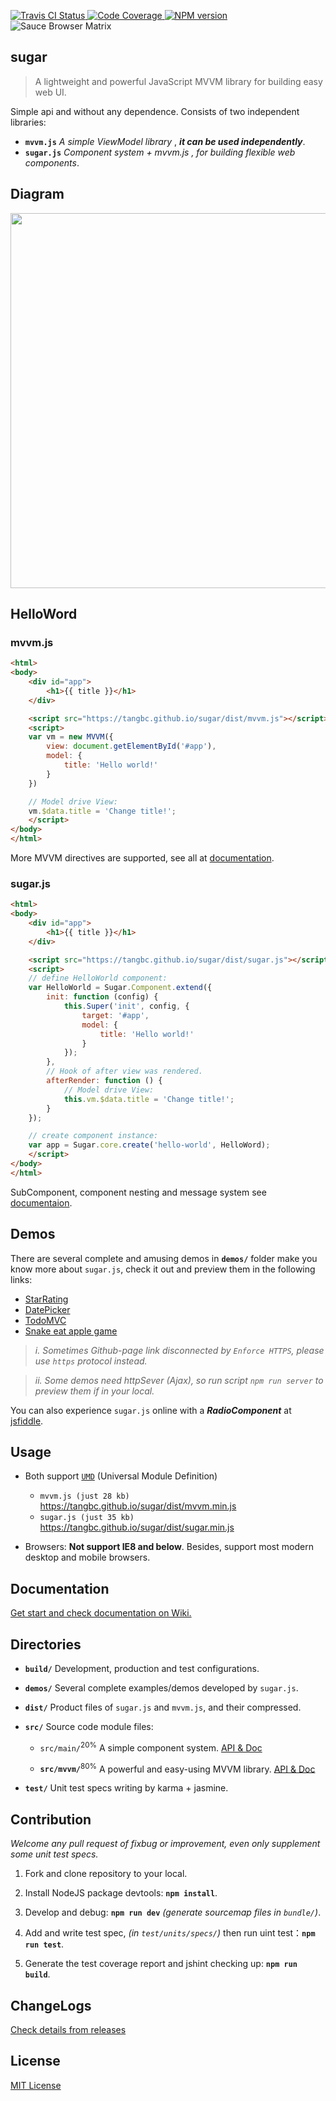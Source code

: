 <p>
	<a href="https://travis-ci.org/tangbc/sugar">
		<img src="https://travis-ci.org/tangbc/sugar.svg?branch=master" alt="Travis CI Status"/>
	</a>
	<a href="https://codecov.io/gh/tangbc/sugar">
		<img src="https://codecov.io/gh/tangbc/sugar/branch/master/graph/badge.svg" alt="Code Coverage"/>
	</a>
	<a href="https://npmjs.com/package/sugar-js">
		<img src="https://img.shields.io/npm/v/sugar-js.svg?style=flat" alt="NPM version"/>
	</a>
	<br>
	<img src="https://tangbc.github.io/github-images/browser-matrix.svg" alt="Sauce Browser Matrix"/>
</p>


## sugar

> A lightweight and powerful JavaScript MVVM library for building easy web UI.

Simple api and without any dependence. Consists of two independent libraries:
* **`mvvm.js`** *A simple ViewModel library* , ***it can be used independently***.
* **`sugar.js`** *Component system + mvvm.js , for building flexible web components*.


## Diagram

<img src="https://tangbc.github.io/github-images/sugar-diagram-en.png" width="600">


## HelloWord

### mvvm.js
```html
<html>
<body>
	<div id="app">
		<h1>{{ title }}</h1>
	</div>

	<script src="https://tangbc.github.io/sugar/dist/mvvm.js"></script>
	<script>
	var vm = new MVVM({
		view: document.getElementById('#app'),
		model: {
			title: 'Hello world!'
		}
	})

	// Model drive View:
	vm.$data.title = 'Change title!';
	</script>
</body>
</html>
```
More MVVM directives are supported, see all at [documentation](https://github.com/tangbc/sugar/wiki/MVVM).

### sugar.js
```html
<html>
<body>
	<div id="app">
		<h1>{{ title }}</h1>
	</div>

	<script src="https://tangbc.github.io/sugar/dist/sugar.js"></script>
	<script>
	// define HelloWorld component:
	var HelloWorld = Sugar.Component.extend({
		init: function (config) {
			this.Super('init', config, {
				target: '#app',
				model: {
					title: 'Hello world!'
				}
			});
		},
		// Hook of after view was rendered.
		afterRender: function () {
			// Model drive View:
			this.vm.$data.title = 'Change title!';
		}
	});

	// create component instance:
	var app = Sugar.core.create('hello-world', HelloWord);
	</script>
</body>
</html>
```
SubComponent, component nesting and message system see [documentaion](https://github.com/tangbc/sugar/wiki).


## Demos

There are several complete and amusing demos in **`demos/`** folder make you know more about `sugar.js`, check it out and preview them in the following links:

* [StarRating](https://tangbc.github.io/sugar/demos/starRating)
* [DatePicker](https://tangbc.github.io/sugar/demos/datePicker)
* [TodoMVC](https://tangbc.github.io/sugar/demos/todoMVC)
* [Snake eat apple game](https://tangbc.github.io/sugar/demos/snake-eat-apples)

> *i. Sometimes Github-page link disconnected by `Enforce HTTPS`, please use `https` protocol instead.*

> *ii. Some demos need httpSever (Ajax), so run script `npm run server` to preview them if in your local.*

You can also experience `sugar.js` online with a ***RadioComponent*** at [jsfiddle](https://jsfiddle.net/tangbc/may7jzb4/9/).


## Usage

* Both support [`UMD`](https://github.com/umdjs/umd) (Universal Module Definition)
	* `mvvm.js (just 28 kb)` https://tangbc.github.io/sugar/dist/mvvm.min.js
	* `sugar.js (just 35 kb)` https://tangbc.github.io/sugar/dist/sugar.min.js

* Browsers: **Not support IE8 and below**. Besides, support most modern desktop and mobile browsers.


## Documentation

[Get start and check documentation on Wiki.](https://github.com/tangbc/sugar/wiki)


## Directories

* **`build/`** Development, production and test configurations.

* **`demos/`** Several complete examples/demos developed by `sugar.js`.

* **`dist/`** Product files of `sugar.js` and `mvvm.js`, and their compressed.

* **`src/`** Source code module files:

	* `src/main/`<sup>20%</sup> A simple component system. [API & Doc](https://github.com/tangbc/sugar/wiki/API)

	* **`src/mvvm/`**<sup>80%</sup> A powerful and easy-using MVVM library. [API & Doc](https://github.com/tangbc/sugar/wiki/MVVM)

* **`test/`** Unit test specs writing by karma + jasmine.


## Contribution

*Welcome any pull request of fixbug or improvement, even only supplement some unit test specs.*

1. Fork and clone repository to your local.

2. Install NodeJS package devtools: **`npm install`**.

3. Develop and debug: **`npm run dev`** *(generate sourcemap files in `bundle/`)*.

4. Add and write test spec, *(in `test/units/specs/`)* then run uint test：**`npm run test`**.

5. Generate the test coverage report and jshint checking up: **`npm run build`**.


## ChangeLogs

[Check details from releases](https://github.com/tangbc/sugar/releases)


## License

[MIT License](https://github.com/tangbc/sugar/blob/master/LICENSE)
